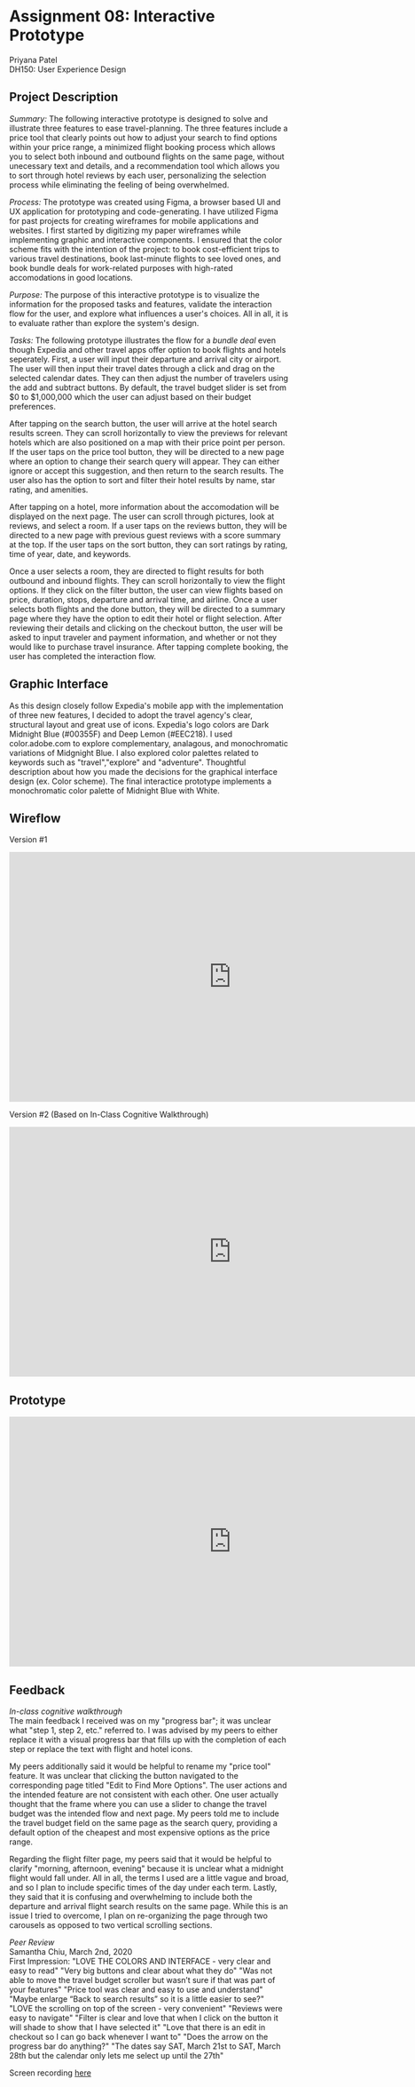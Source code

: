 # Assignment 08: Interactive Prototype

Priyana Patel <br/>
DH150: User Experience Design 

## Project Description
*Summary:* The following interactive prototype is designed to solve and illustrate three features to ease travel-planning. The three features include a price tool that clearly points out how to adjust your search to find options within your price range, a minimized flight booking process which allows you to select both inbound and outbound flights on the same page, without unecessary text and details, and a recommendation tool which allows you to sort through hotel reviews by each user, personalizing the selection process while eliminating the feeling of being overwhelmed. 

*Process:* The prototype was created using Figma, a browser based UI and UX application for prototyping and code-generating. I have utilized Figma for past projects for creating wireframes for mobile applications and websites. I first started by digitizing my paper wireframes while implementing graphic and interactive components. I ensured that the color scheme fits with the intention of the project: to book cost-efficient trips to various travel destinations, book last-minute flights to see loved ones, and book bundle deals for work-related purposes with high-rated accomodations in good locations. 

*Purpose:* The purpose of this interactive prototype is to visualize the information for the proposed tasks and features, validate the interaction flow for the user, and explore what influences a user's choices. All in all, it is to evaluate rather than explore the system's design. 

*Tasks:* The following prototype illustrates the flow for a *bundle deal* even though Expedia and other travel apps offer option to book flights and hotels seperately. First, a user will input their departure and arrival city or airport. The user will then input their travel dates through a click and drag on the selected calendar dates. They can then adjust the number of travelers using the add and subtract buttons. By default, the travel budget slider is set from $0 to $1,000,000 which the user can adjust based on their budget preferences. 

After tapping on the search button, the user will arrive at the hotel search results screen. They can scroll horizontally to view the previews for relevant hotels which are also positioned on a map with their price point per person. If the user taps on the price tool button, they will be directed to a new page where an option to change their search query will appear. They can either ignore or accept this suggestion, and then return to the search results. The user also has the option to sort and filter their hotel results by name, star rating, and amenities. 

After tapping on a hotel, more information about the accomodation will be displayed on the next page. The user can scroll through pictures, look at reviews, and select a room. If a user taps on the reviews button, they will be directed to a new page with previous guest reviews with a score summary at the top. If the user taps on the sort button, they can sort ratings by rating, time of year, date, and keywords. 

Once a user selects a room, they are directed to flight results for both outbound and inbound flights. They can scroll horizontally to view the flight options. If they click on the filter button, the user can view flights based on price, duration, stops, departure and arrival time, and airline. Once a user selects both flights and the done button, they will be directed to a summary page where they have the option to edit their hotel or flight selection. After reviewing their details and clicking on the checkout button, the user will be asked to input traveler and payment information, and whether or not they would like to purchase travel insurance. After tapping complete booking, the user has completed the interaction flow. 


## Graphic Interface 
As this design closely follow Expedia's mobile app with the implementation of three new features, I decided to adopt the travel agency's clear, structural layout and great use of icons. Expedia's logo colors are Dark Midnight Blue (#00355F) and Deep Lemon (#EEC218). I used color.adobe.com to explore complementary, analagous, and monochromatic variations of Midgnight Blue. I also explored color palettes related to keywords such as "travel","explore" and "adventure". Thoughtful description about how you made the decisions for the graphical interface design (ex. Color scheme). The final interactice prototype implements a monochromatic color palette of Midnight Blue with White. 

## Wireflow
Version #1 <br/>
<iframe style="border: none;" width="800" height="450" src="https://www.figma.com/embed?embed_host=share&url=https%3A%2F%2Fwww.figma.com%2Ffile%2F48R2AtHbd0nNF1CZOgbO79%2FExcursion%3Fnode-id%3D62%253A201" allowfullscreen></iframe>

Version #2 (Based on In-Class Cognitive Walkthrough) <br/>
<iframe style="border: none;" width="800" height="450" src="https://www.figma.com/embed?embed_host=share&url=https%3A%2F%2Fwww.figma.com%2Ffile%2F48R2AtHbd0nNF1CZOgbO79%2FExcursion%3Fnode-id%3D0%253A1" allowfullscreen></iframe>

## Prototype
<iframe style="border: none;" width="800" height="450" src="https://www.figma.com/embed?embed_host=share&url=https%3A%2F%2Fwww.figma.com%2Fproto%2F48R2AtHbd0nNF1CZOgbO79%2FExcursion%3Fnode-id%3D1%253A9%26scaling%3Dscale-down" allowfullscreen></iframe>

## Feedback
*In-class cognitive walkthrough* <br/>
The main feedback I received was on my "progress bar"; it was unclear what "step 1, step 2, etc." referred to. I was advised by my peers to either replace it with a visual progress bar that fills up with the completion of each step or replace the text with flight and hotel icons.

My peers additionally said it would be helpful to rename my "price tool" feature. It was unclear that clicking the button navigated to the corresponding page titled "Edit to Find More Options". The user actions and the intended feature are not consistent with each other. One user actually thought that the frame where you can use a slider to change the travel budget was the intended flow and next page. My peers told me to include the travel budget field on the same page as the search query, providing a default option of the cheapest and most expensive options as the price range.

Regarding the flight filter page, my peers said that it would be helpful to clarify "morning, afternoon, evening" because it is unclear what a midnight flight would fall under. All in all, the terms I used are a little vague and broad, and so I plan to include specific times of the day under each term. Lastly, they said that it is confusing and overwhelming to include both the departure and arrival flight search results on the same page. While this is an issue I tried to overcome, I plan on re-organizing the page through two carousels as opposed to two vertical scrolling sections. 

*Peer Review* <br/>
Samantha Chiu, March 2nd, 2020 <br/>
First Impression: "LOVE THE COLORS AND INTERFACE - very clear and easy to read"
"Very big buttons and clear about what they do"
"Was not able to move the travel budget scroller but wasn’t sure if that was part of your features"
"Price tool was clear and easy to use and understand"
"Maybe enlarge “Back to search results” so it is a little easier to see?"
"LOVE the scrolling on top of the screen - very convenient" 
"Reviews were easy to navigate" 
"Filter is clear and love that when I click on the button it will shade to show that I have selected it"
"Love that there is an edit in checkout so I can go back whenever I want to"
"Does the arrow on the progress bar do anything?"
"The dates say SAT, March 21st to SAT, March 28th but the calendar only lets me select up until the 27th"

Screen recording [here](https://drive.google.com/file/d/1cjQx0ACVSmYCVSgqm8ZqwF_bwtyVAB_j/view?usp=sharing)
